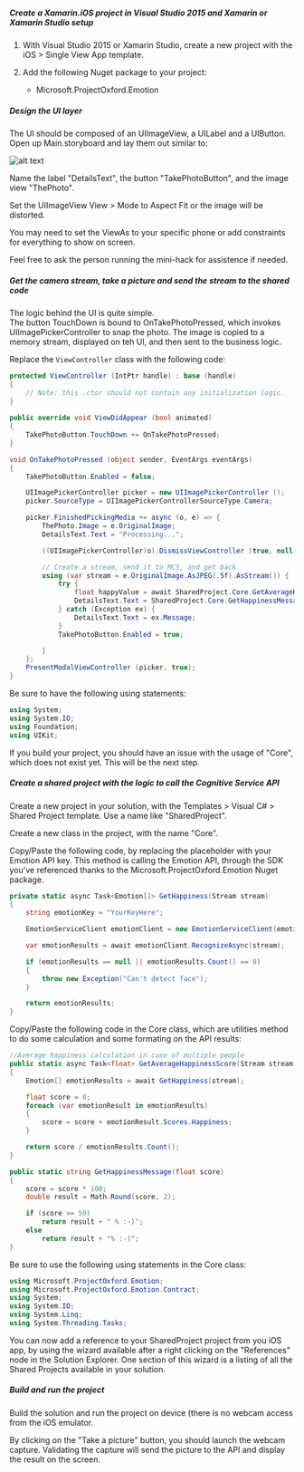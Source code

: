 ##### Create a Xamarin.iOS project in Visual Studio 2015 and Xamarin or Xamarin Studio setup

1. With Visual Studio 2015 or Xamarin Studio, create a new project with the iOS > Single View App template.

2. Add the following Nuget package to your project:
    * Microsoft.ProjectOxford.Emotion

##### Design the UI layer

The UI should be composed of an UIImageView, a UILabel and a UIButton. Open up Main.storyboard and lay them out similar to:

![alt text](images/iOS.png "")

Name the label "DetailsText", the button "TakePhotoButton", and the image view "ThePhoto".

Set the UIImageView View > Mode to Aspect Fit or the image will be distorted.

You may need to set the ViewAs to your specific phone or add constraints for everything to show on screen. 

Feel free to ask the person running the mini-hack for assistence if needed.

##### Get the camera stream, take a picture and send the stream to the shared code

 The logic behind the UI is quite simple.  
 The button TouchDown is bound to OnTakePhotoPressed, which invokes UIImagePickerController to snap the photo.
 The image is copied to a memory stream, displayed on teh UI, and then sent to the business logic.
 
 Replace the ```ViewController``` class with the following code:

```csharp
protected ViewController (IntPtr handle) : base (handle)
{
	// Note: this .ctor should not contain any initialization logic.
}
	
public override void ViewDidAppear (bool animated)
{
	TakePhotoButton.TouchDown += OnTakePhotoPressed;
}

void OnTakePhotoPressed (object sender, EventArgs eventArgs)
{
	TakePhotoButton.Enabled = false;

	UIImagePickerController picker = new UIImagePickerController ();
	picker.SourceType = UIImagePickerControllerSourceType.Camera;

	picker.FinishedPickingMedia += async (o, e) => {
		ThePhoto.Image = e.OriginalImage;
		DetailsText.Text = "Processing...";

		((UIImagePickerController)o).DismissViewController (true, null);

		// Create a stream, send it to MCS, and get back 
		using (var stream = e.OriginalImage.AsJPEG(.5f).AsStream()) {
			try {
				float happyValue = await SharedProject.Core.GetAverageHappinessScore (stream);
				DetailsText.Text = SharedProject.Core.GetHappinessMessage (happyValue);
			} catch (Exception ex) {
				DetailsText.Text = ex.Message;
			}
			TakePhotoButton.Enabled = true;

		}
	};
	PresentModalViewController (picker, true);
}
```

Be sure to have the following using statements:

```csharp
using System;
using System.IO;
using Foundation;
using UIKit;
```
If you build your project, you should have an issue with the usage of "Core", which does not exist yet. This will be the next step.


##### Create a shared project with the logic to call the Cognitive Service API

Create a new project in your solution, with the Templates > Visual C# > Shared Project template. Use a name like "SharedProject".

Create a new class in the project, with the name "Core".

Copy/Paste the following code, by replacing the placeholder with your Emotion API key. This method is calling the Emotion API, through the SDK you've referenced thanks to the Microsoft.ProjectOxford.Emotion Nuget package.

```csharp
private static async Task<Emotion[]> GetHappiness(Stream stream)
{
    string emotionKey = "YourKeyHere";

    EmotionServiceClient emotionClient = new EmotionServiceClient(emotionKey);

    var emotionResults = await emotionClient.RecognizeAsync(stream);

    if (emotionResults == null || emotionResults.Count() == 0)
    {
        throw new Exception("Can't detect face");
    }

    return emotionResults;
}
```

Copy/Paste the following code in the Core class, which are utilities method to do some calculation and some formating on the API results:

```csharp
//Average happiness calculation in case of multiple people
public static async Task<float> GetAverageHappinessScore(Stream stream)
{
    Emotion[] emotionResults = await GetHappiness(stream);

    float score = 0;
    foreach (var emotionResult in emotionResults)
    {
        score = score + emotionResult.Scores.Happiness;
    }

    return score / emotionResults.Count();
}

public static string GetHappinessMessage(float score)
{
    score = score * 100;
    double result = Math.Round(score, 2);

    if (score >= 50)
        return result + " % :-)";
    else
        return result + "% :-(";
}
```

Be sure to use the following using statements in the Core class:

```csharp
using Microsoft.ProjectOxford.Emotion;
using Microsoft.ProjectOxford.Emotion.Contract;
using System;
using System.IO;
using System.Linq;
using System.Threading.Tasks;
```

You can now add a reference to your SharedProject project from you iOS app, by using the wizard available after a right clicking on the "References" node in the Solution Explorer. One section of this wizard is a listing of all the Shared Projects available in your solution.

##### Build and run the project

Build the solution and run the project on device (there is no webcam access from the iOS emulator. 

By clicking on the "Take a picture" button, you should launch the webcam capture. Validating the capture will send the picture to the API and display the result on the screen.
